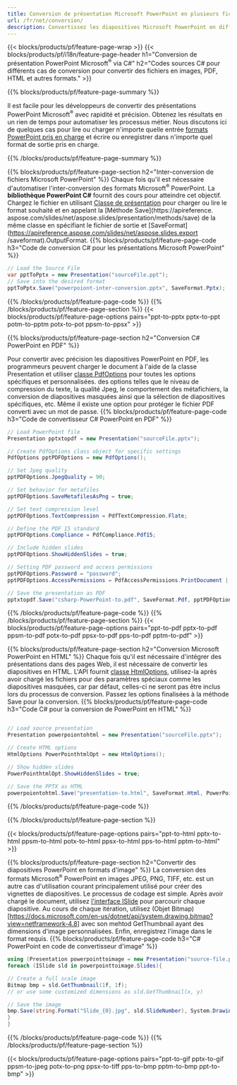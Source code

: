 ```yaml
---
title: Conversion de présentation Microsoft PowerPoint en plusieurs fichiers à l'aide de C#
url: /fr/net/conversion/
description: Convertissez les diapositives Microsoft PowerPoint en différents fichiers, notamment les formats PDF, HTML et image sur les plates-formes .NET Framework, .NET Core, Windows Azure, Mono ou Xamarin.
---
```


{{< blocks/products/pf/feature-page-wrap >}}
{{< blocks/products/pf/i18n/feature-page-header h1="Conversion de présentation PowerPoint Microsoft<sup>®</sup> via C#" h2="Codes sources C# pour différents cas de conversion pour convertir des fichiers en images, PDF, HTML et autres formats." >}}

{{% blocks/products/pf/feature-page-summary %}}

Il est facile pour les développeurs de convertir des présentations PowerPoint Microsoft<sup>®</sup> avec rapidité et précision. Obtenez les résultats en un rien de temps pour automatiser les processus métier. Nous discutons ici de quelques cas pour lire ou charger n'importe quelle entrée [formats PowerPoint pris en charge](https://docs.aspose.com/slides/net/supported-file-formats/) et écrire ou enregistrer dans n'importe quel format de sortie pris en charge. 

{{% /blocks/products/pf/feature-page-summary  %}}

{{% blocks/products/pf/feature-page-section  h2="Inter-conversion de fichiers Microsoft PowerPoint" %}}
Chaque fois qu'il est nécessaire d'automatiser l'inter-conversion des formats Microsoft<sup>®</sup> PowerPoint. La **bibliothèque PowerPoint C#** fournit des cours pour atteindre cet objectif. Chargez le fichier en utilisant [Classe de présentation](https://apireference.aspose.com/net/slides/aspose.slides/presentation) pour charger ou lire le format souhaité et en appelant la [Méthode Save](https://apireference. aspose.com/slides/net/aspose.slides/presentation/methods/save) de la même classe en spécifiant le fichier de sortie et [SaveFormat](https://apireference.aspose.com/slides/net/aspose.slides.export /saveformat).OutputFormat. 
{{% blocks/products/pf/feature-page-code h3="Code de conversion C# pour les présentations Microsoft PowerPoint" %}}

```cs
// Load the Source File
var pptToPptx = new Presentation("sourceFile.ppt");
// Save into the desired format
pptToPptx.Save("powerpoiont-inter-conversion.pptx", SaveFormat.Pptx);   
```
{{% /blocks/products/pf/feature-page-code  %}}
{{% /blocks/products/pf/feature-page-section %}}
{{< blocks/products/pf/feature-page-options pairs="ppt-to-pptx pptx-to-ppt potm-to-pptm potx-to-pot ppsm-to-ppsx" >}}


{{% blocks/products/pf/feature-page-section  h2="Conversion C# PowerPoint en PDF" %}}

Pour convertir avec précision les diapositives PowerPoint en PDF, les programmeurs peuvent charger le document à l'aide de la classe Presentation et utiliser [classe PdfOptions](https://apireference.aspose.com/slides/net/aspose.slides.export/pdfoptions) pour toutes les options spécifiques et personnalisées. des options telles que le niveau de compression du texte, la qualité Jpeg, le comportement des métafichiers, la conversion de diapositives masquées ainsi que la sélection de diapositives spécifiques, etc. Même il existe une option pour protéger le fichier PDF converti avec un mot de passe.
{{% blocks/products/pf/feature-page-code h3="Code de convertisseur C# PowerPoint en PDF" %}}

```cs
// Load PowerPoint file
Presentation pptxtopdf = new Presentation("sourceFile.pptx");

// Create PdfOptions class object for specific settings
PdfOptions pptPDFOptions = new PdfOptions();

// Set Jpeg quality
pptPDFOptions.JpegQuality = 90;

// Set behavior for metafiles
pptPDFOptions.SaveMetafilesAsPng = true;

// Set text compression level
pptPDFOptions.TextCompression = PdfTextCompression.Flate;

// Define the PDF 15 standard
pptPDFOptions.Compliance = PdfCompliance.Pdf15;

// Include hidden slides
pptPDFOptions.ShowHiddenSlides = true;

// Setting PDF password and access permissions
pptPDFOptions.Password = "password";
pptPDFOptions.AccessPermissions = PdfAccessPermissions.PrintDocument | PdfAccessPermissions.HighQualityPrint;

// Save the presentation as PDF
pptxtopdf.Save("csharp-PowerPoint-to.pdf", SaveFormat.Pdf, pptPDFOptions);

```
{{% /blocks/products/pf/feature-page-code  %}}
{{% /blocks/products/pf/feature-page-section %}}
{{< blocks/products/pf/feature-page-options pairs="ppt-to-pdf pptx-to-pdf ppsm-to-pdf potx-to-pdf ppsx-to-pdf pps-to-pdf pptm-to-pdf" >}}


{{% blocks/products/pf/feature-page-section  h2="Conversion Microsoft PowerPoint en HTML" %}}
Chaque fois qu'il est nécessaire d'intégrer des présentations dans des pages Web, il est nécessaire de convertir les diapositives en HTML. L'API fournit [classe HtmlOptions](https://apireference.aspose.com/slides/net/aspose.slides.export/htmloptions), utilisez-la après avoir chargé les fichiers pour des paramètres spéciaux comme les diapositives masquées, car par défaut, celles-ci ne seront pas être inclus lors du processus de conversion. Passez les options finalisées à la méthode Save pour la conversion.
{{% blocks/products/pf/feature-page-code h3="Code C# pour la conversion de PowerPoint en HTML" %}}

```cs

// Load source presentation 
Presentation powerpoiontohtml = new Presentation("sourceFile.pptx");

// Create HTML options
HtmlOptions PowerPointhtmlOpt = new HtmlOptions();

// Show hidden slides
PowerPointhtmlOpt.ShowHiddenSlides = true;

// Save the PPTX as HTML
powerpoiontohtml.Save("presentation-to.html", SaveFormat.Html, PowerPointhtmlOpt); 

```
{{% /blocks/products/pf/feature-page-code %}}

{{% /blocks/products/pf/feature-page-section %}}

{{< blocks/products/pf/feature-page-options pairs="ppt-to-html pptx-to-html ppsm-to-html potx-to-html ppsx-to-html pps-to-html pptm-to-html" >}}

{{% blocks/products/pf/feature-page-section  h2="Convertir des diapositives PowerPoint en formats d'image" %}}
La conversion des formats Microsoft<sup>®</sup> PowerPoint en images JPEG, PNG, TIFF, etc. est un autre cas d'utilisation courant principalement utilisé pour créer des vignettes de diapositives. Le processus de codage est simple. Après avoir chargé le document, utilisez [l'interface ISlide](https://apireference.aspose.com/net/slides/aspose.slides/islide) pour parcourir chaque diapositive. Au cours de chaque itération, utilisez (Objet Bitmap) [https://docs.microsoft.com/en-us/dotnet/api/system.drawing.bitmap?view=netframework-4.8] avec son mehtod GetThumbnail ayant des dimensions d'image personnalisées. Enfin, enregistrez l'image dans le format requis.
{{% blocks/products/pf/feature-page-code h3="C# PowerPoint en code de convertisseur d'image" %}}
```cs
using (Presentation powerpointtoimage = new Presentation("source-file.ppt")){
foreach (ISlide sld in powerpointtoimage.Slides){

// Create a full scale image
Bitmap bmp = sld.GetThumbnail(1f, 1f);
// or use some customized dimensions as sld.GetThumbnail(x, y)

// Save the image
bmp.Save(string.Format("Slide_{0}.jpg", sld.SlideNumber), System.Drawing.Imaging.ImageFormat.Jpeg);
}
}
```
{{% /blocks/products/pf/feature-page-code %}}
{{% /blocks/products/pf/feature-page-section %}}

{{< blocks/products/pf/feature-page-options pairs="ppt-to-gif pptx-to-gif ppsm-to-jpeg potx-to-png ppsx-to-tiff pps-to-bmp pptm-to-bmp ppt-to-bmp" >}}